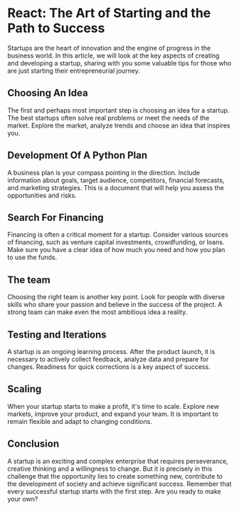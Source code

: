 # React: The Art of Starting and the Path to Success

Startups are the heart of innovation and the engine of progress in the business world. In this article, we will look at the key aspects of creating and developing a startup, sharing with you some valuable tips for those who are just starting their entrepreneurial journey.

## Choosing An Idea

The first and perhaps most important step is choosing an idea for a startup. The best startups often solve real problems or meet the needs of the market. Explore the market, analyze trends and choose an idea that inspires you.

## Development Of A Python Plan

A business plan is your compass pointing in the direction. Include information about goals, target audience, competitors, financial forecasts, and marketing strategies. This is a document that will help you assess the opportunities and risks.

## Search For Financing

Financing is often a critical moment for a startup. Consider various sources of financing, such as venture capital investments, crowdfunding, or loans. Make sure you have a clear idea of how much you need and how you plan to use the funds.

## The team

Choosing the right team is another key point. Look for people with diverse skills who share your passion and believe in the success of the project. A strong team can make even the most ambitious idea a reality.

## Testing and Iterations

A startup is an ongoing learning process. After the product launch, it is necessary to actively collect feedback, analyze data and prepare for changes. Readiness for quick corrections is a key aspect of success.

## Scaling

When your startup starts to make a profit, it's time to scale. Explore new markets, improve your product, and expand your team. It is important to remain flexible and adapt to changing conditions.

## Conclusion

A startup is an exciting and complex enterprise that requires perseverance, creative thinking and a willingness to change. But it is precisely in this challenge that the opportunity lies to create something new, contribute to the development of society and achieve significant success. Remember that every successful startup starts with the first step. Are you ready to make your own?
